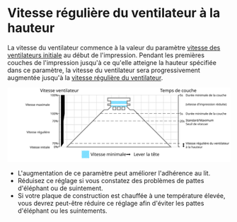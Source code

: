 Vitesse régulière du ventilateur à la hauteur
=====

La vitesse du ventilateur commence à la valeur du paramètre [vitesse des ventilateurs initiale](cool_fan_speed_0.md) au début de l'impression. Pendant les premières couches de l'impression jusqu'à ce qu'elle atteigne la hauteur spécifiée dans ce paramètre, la vitesse du ventilateur sera progressivement augmentée jusqu'à la [vitesse régulière du ventilateur](cool_fan_speed_min.md).

![Quelle vitesse de ventilateur est utilisée où](../images/cool_fan_speed_fr.svg)

* L'augmentation de ce paramètre peut améliorer l'adhérence au lit.
* Réduisez ce réglage si vous constatez des problèmes de pattes d'éléphant ou de suintement.
* Si votre plaque de construction est chauffée à une température élevée, vous devrez peut-être réduire ce réglage afin d'éviter les pattes d'éléphant ou les suintements.
